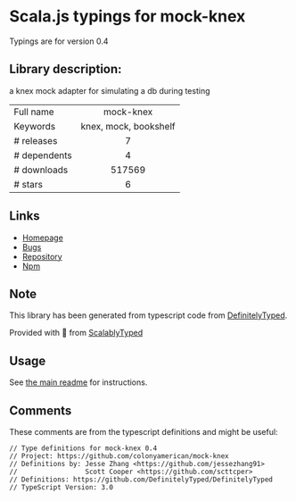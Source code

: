 
# Scala.js typings for mock-knex

Typings are for version 0.4

## Library description:
a knex mock adapter for simulating a db during testing

|                    |                 |
| ------------------ | :-------------: |
| Full name          | mock-knex |
| Keywords           | knex, mock, bookshelf |
| # releases         | 7 |
| # dependents       | 4 |
| # downloads        | 517569 |
| # stars            | 6 |

## Links
- [Homepage](https://github.com/colonyamerican/mock-knex)
- [Bugs](https://github.com/colonyamerican/mock-knex/issues)
- [Repository](https://github.com/colonyamerican/mock-knex)
- [Npm](https://www.npmjs.com/package/mock-knex)
    


## Note
This library has been generated from typescript code from [DefinitelyTyped](https://definitelytyped.org).

Provided with :purple_heart: from [ScalablyTyped](https://github.com/oyvindberg/ScalablyTyped)

## Usage
See [the main readme](../../readme.md) for instructions.

## Comments

These comments are from the typescript definitions and might be useful:
```
// Type definitions for mock-knex 0.4
// Project: https://github.com/colonyamerican/mock-knex
// Definitions by: Jesse Zhang <https://github.com/jessezhang91>
//                 Scott Cooper <https://github.com/scttcper>
// Definitions: https://github.com/DefinitelyTyped/DefinitelyTyped
// TypeScript Version: 3.0

```

